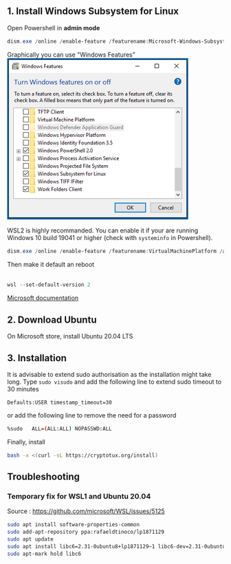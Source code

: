 ## 1. Install Windows Subsystem for Linux 

Open Powershell in **admin mode**
```Powershell
dism.exe /online /enable-feature /featurename:Microsoft-Windows-Subsystem-Linux /all /norestart
```

Graphically you can use "Windows Features" 
![activate WSL](images/activateWSL.png)
 
WSL2 is highly recommanded. You can enable it if your are running Windows 10 build 19041 or higher (check with `systeminfo` in Powershell).
```Powershell
dism.exe /online /enable-feature /featurename:VirtualMachinePlatform /all /norestart
```
Then make it default an reboot
```Powershell

wsl --set-default-version 2
```

 [Microsoft documentation](https://docs.microsoft.com/en-us/windows/wsl/install-win10)


## 2. Download Ubuntu
On Microsoft store, install Ubuntu 20.04 LTS

## 3. Installation
It is advisable to extend sudo authorisation as the installation might take long. Type `sudo visudo` and add the following line to extend sudo timeout to 30 minutes
```
Defaults:USER timestamp_timeout=30
```
or add the following line to remove the need for a password
```bash
%sudo   ALL=(ALL:ALL) NOPASSWD:ALL
```
Finally, install

```bash
bash -x <(curl -sL https://cryptotux.org/install)
```
## Troubleshooting

### Temporary fix for WSL1 and Ubuntu 20.04
Source : https://github.com/microsoft/WSL/issues/5125
```bash
sudo apt install software-properties-common
sudo add-apt-repository ppa:rafaeldtinoco/lp1871129
sudo apt update
sudo apt install libc6=2.31-0ubuntu8+lp1871129~1 libc6-dev=2.31-0ubuntu8+lp1871129~1 libc-dev-bin=2.31-0ubuntu8+lp1871129~1 -y --allow-downgrades
sudo apt-mark hold libc6
```
